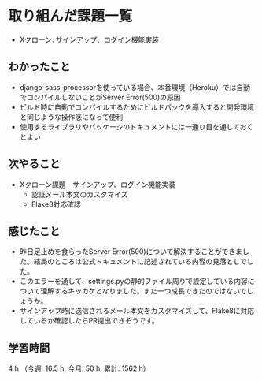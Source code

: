 # 取り組んだ課題一覧
- Xクローン: サインアップ、ログイン機能実装

## わかったこと
- django-sass-processorを使っている場合、本番環境（Heroku）では自動でコンパイルしないことがServer Error(500)の原因 
-  ビルド時に自動でコンパイルするためにビルドパックを導入すると開発環境と同じような操作感になって便利
- 使用するライブラリやパッケージのドキュメントには一通り目を通しておくとよい          
    
## 次やること
- Xクローン課題　サインアップ、ログイン機能実装
    - 認証メール本文のカスタマイズ
    - Flake8対応確認

## 感じたこと
- 昨日足止めを食らったServer Error(500)について解決することができました。結局のところは公式ドキュメントに記述されている内容の見落としでした。
- このエラーを通して、settings.pyの静的ファイル周りで設定している内容について理解するキッカケとなりました。また一つ成長できたのではないでしょうか。
- サインアップ時に送信されるメール本文をカスタマイズして、Flake8に対応しているか確認したらPR提出できそうです。        

## 学習時間
4 h （今週: 16.5 h, 今月: 50 h, 累計: 1562 h）